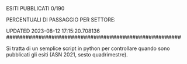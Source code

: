 ESITI PUBBLICATI 0/190 

PERCENTUALI DI PASSAGGIO PER SETTORE:

UPDATED 2023-08-12 17:15:20.708136
###################################################### 

Si tratta di un semplice script in python per controllare quando sono pubblicati gli esiti (ASN 2021, sesto quadrimestre).

